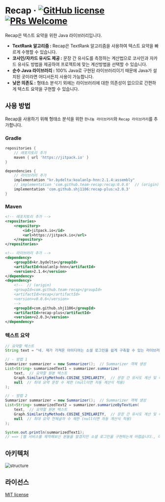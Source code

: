 # Recap &middot; [![GitHub license](https://img.shields.io/badge/license-MIT-blue.svg)](https://github.com/facebook/react/blob/main/LICENSE) [![PRs Welcome](https://img.shields.io/badge/PRs-welcome-brightgreen.svg)](https://reactjs.org/docs/how-to-contribute.html#your-first-pull-request)
Recap은 텍스트 요약을 위한 Java 라이브러리입니다.

* **TextRank 알고리즘 :** Recap은 TextRank 알고리즘을 사용하여 텍스트 요약을 빠르게 수행할 수 있습니다.
* **코사인/자카드 유사도 제공 :** 문장 간 유사도를 측정하는 계산법으로 코사인과 자카드 유사도 방법을 제공하여 프로젝트에 맞는 계산방법을 선택할 수 있습니다.
* **순수 Java 라이브러리 :** 100% Java로 구현된 라이브러리이기 때문에 Java가 설치된 곳이라면 어디서든지 사용이 가능합니다.
* **낮은 의존도 :** 형태소 분석기 외에는 라이브러리에 대한 의존성이 없으므로 간편하게 텍스트 요약을 구현할 수 있습니다.

## 사용 방법
Recap을 사용하기 위해 형태소 분석을 위한 `한나눔 라이브러리`와 `Recap 라이브러리`를 추가합니다.
### Gradle
```gradle
repositories {
    // 레포지토리 추가
    maven { url 'https://jitpack.io' }
}

dependencies {
    // 라이브러리 추가
    implementation "kr.bydelta:koalanlp-hnn:2.1.4:assembly"
    // implementation 'com.github.team-recap:recap:0.0.6'  // (origin)
    implementation 'com.github.shj1106:recap-plus:v2.0.3'
}
```
### Maven
```xml
<!-- 레포지토리 추가 -->
<repositories>
    <repository>
        <id>jitpack.io</id>
        <url>https://jitpack.io</url>
    </repository>
</repositories>

<!-- 라이브러리 추가 -->
<dependency>
    <groupId>kr.bydelta</groupId>
    <artifactId>koalanlp-hnn</artifactId>
    <version>2.1.4</version>
</dependency>
<dependency>
    <!--  // (origin)
    <groupId>com.github.team-recap</groupId>
    <artifactId>recap</artifactId>
    <version>v0.0.6</version>
    -->
    <groupId>com.github.shj1106</groupId>
    <artifactId>recap-plus</artifactId>
    <version>v2.0.3</version>
</dependency>
```
### 텍스트 요약
```java
// 요약할 텍스트
String text = "네. 제가 가져온 아이디어는 소셜 로그인을 쉽게 구축할 수 있는 라이브러리입니다. 웹 서비스를 제작해보신 분들을 알겠지만 소셜 로그인을 구현하는게 굉장히 어렵습니다. 소셜 플랫폼과의 연동뿐만아니라 해당 과정을 클라이언트와 연동하는 과정이 생각보다 많이 복잡합니다. 그래서 이 과정을 차라리 라이브러리화 해서 다양한 소셜 플랫폼을 지원할 뿐만아니라 쉽게 이용할 수 있도록 제작해보고 싶습니다.";

// - 방법 1
Summarizer summarizer = new Summarizer();  // Summarizer 객체 생성
List<String> summarizedText1 = summarizer.summarize(
    text,  // 요약할 원본 텍스트
    Graph.SimilarityMethods.COSINE_SIMILARITY,  // 문장 간 유사도 계산 및 측정법 (COSINE 또는 JACCARD)
    null  // 최대 요약 문장 수 제한 (null이면 자동 계산식 적용)
);

// - 방법 2
Summarizer summarizer = new Summarizer();  // Summarizer 객체 생성
List<String> summarizedText2 = summarizer.summarizeByTextLen(
    text,  // 요약할 원본 텍스트
    Graph.SimilarityMethods.COSINE_SIMILARITY,  // 문장 간 유사도 계산 및 측정법 (COSINE 또는 JACCARD)
    null  // 최대 요약 전체글자 수 제한 (null이면 자동 계산식 적용)
);

System.out.println(summarizedText1);
// ==> [웹 서비스를 제작해보신 분들을 알겠지만 소셜 로그인을 구현하는게 어렵습니다., 이 과정을 라이브러리화 해서 다양한 소셜 플랫폼을 지원할 쉽게 이용할 수 있도록 제작해보고 싶습니다.]
```

## 아키텍처
![structure](https://github.com/team-recap/recap/assets/35624367/b8060762-19b6-455f-a26a-3c18dac6d160)


## 라이선스
[MIT license](https://github.com/team-recap/recap/blob/main/LICENSE)
